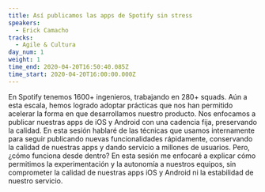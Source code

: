 ```yaml
---
title: Así publicamos las apps de Spotify sin stress
speakers:
  - Erick Camacho
tracks:
  - Agile & Cultura
day_num: 1
weight: 1
time_end: 2020-04-20T16:50:40.085Z
time_start: 2020-04-20T16:00:00.000Z
---
```


En Spotify tenemos 1600+ ingenieros, trabajando en 280+ squads. Aún a esta escala, hemos logrado adoptar prácticas que nos han permitido acelerar la forma en que desarrollamos nuestro producto. Nos enfocamos a publicar nuestras apps de iOS y Android con una cadencia fija, preservando la calidad. En esta sesión hablaré de las técnicas que usamos internamente para seguir publicando nuevas funcionalidades rápidamente, conservando la calidad de nuestras apps y dando servicio a millones de usuarios. Pero, ¿cómo funciona desde dentro? En esta sesión me enfocaré a explicar cómo permitimos la experimentación y la autonomía a nuestros equipos, sin comprometer la calidad de nuestras apps iOS y Android ni la estabilidad de nuestro servicio.
